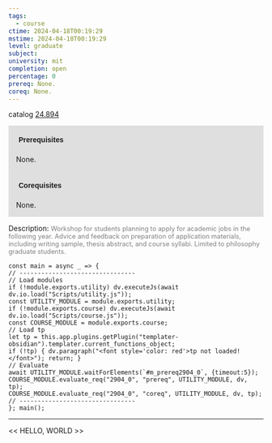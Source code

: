 ```yaml
---
tags:
  - course
ctime: 2024-04-18T00:19:29
mstime: 2024-04-18T00:19:29
level: graduate
subject: 
university: mit
completion: open
percentage: 0
prereq: None.
coreq: None.
---
```


catalog [24.894](http://student.mit.edu/catalog/m24a.html#24.894)

<span style="display: block; padding: 15px; background-color: rgb(100, 100, 100, 0.2);"><font id="m_prereq2904_0" style="display: block; font-family: Arial, sans-serif; font-weight: bold; padding: 5px">Prerequisites</font><br><span id="prereq2904_0">None.</span></span>
<span style="display: block; padding: 15px; background-color: rgb(100, 100, 100, 0.2);"><font id="m_coreq2904_0" style="display: block; font-family: Arial, sans-serif; font-weight: bold; padding: 5px">Corequisites</font><br><span id="coreq2904_0">None.</span></span>

<font style="">Description:</font>
<font style="color: grey; font-size: 0.8rem;">Workshop for students planning to apply for academic jobs in the following year. Advice and feedback on preparation of application materials, including writing sample, thesis abstract, and course syllabi. Limited to philosophy graduate students.</font>

```dataviewjs
const main = async _ => {
// --------------------------------
// Load modules
if (!module.exports.utility) dv.executeJs(await dv.io.load("Scripts/utility.js"));
const UTILITY_MODULE = module.exports.utility;
if (!module.exports.course) dv.executeJs(await dv.io.load("Scripts/course.js"));
const COURSE_MODULE = module.exports.course;
// Load tp
let tp = this.app.plugins.getPlugin("templater-obsidian").templater.current_functions_object;
if (!tp) { dv.paragraph("<font style='color: red'>tp not loaded!</font>"); return; }
// Evaluate
await UTILITY_MODULE.waitForElements(`#m_prereq2904_0`, {timeout:5});
COURSE_MODULE.evaluate_req("2904_0", "prereq", UTILITY_MODULE, dv, tp);
COURSE_MODULE.evaluate_req("2904_0", "coreq", UTILITY_MODULE, dv, tp);
// --------------------------------
}; main();
```

---

<< HELLO, WORLD >>
